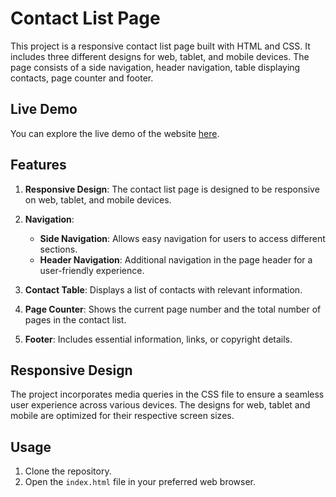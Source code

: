 # Contact List Page

This project is a responsive contact list page built with HTML and CSS. It includes three different designs for web, tablet, and mobile devices. The page consists of a side navigation, header navigation, table displaying contacts, page counter and footer.

## Live Demo

You can explore the live demo of the website <a href="https://dianamurariu.github.io/Contacts_List/" target="_blank">here</a>.

## Features

1. **Responsive Design**: The contact list page is designed to be responsive on web, tablet, and mobile devices.

2. **Navigation**:

   - **Side Navigation**: Allows easy navigation for users to access different sections.
   - **Header Navigation**: Additional navigation in the page header for a user-friendly experience.

3. **Contact Table**: Displays a list of contacts with relevant information.

4. **Page Counter**: Shows the current page number and the total number of pages in the contact list.

5. **Footer**: Includes essential information, links, or copyright details.

## Responsive Design

The project incorporates media queries in the CSS file to ensure a seamless user experience across various devices. The designs for web, tablet and mobile are optimized for their respective screen sizes.

## Usage

1. Clone the repository.
2. Open the `index.html` file in your preferred web browser.
